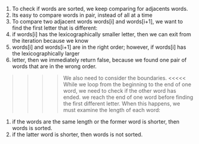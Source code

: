 1. To check if words are sorted, we keep comparing for adjacents words.
2. Its easy to compare words in pair, instead of all at a time
3. To compare two adjacent words words[i] and words[i+1], we want to find the first letter that is different:
4.  if words[i] has the lexicographically smaller letter, then we can exit from the iteration because we know
5.  words[i] and words[i+1] are in the right order; however, if words[i] has the lexicographically larger
6.  letter, then we immediately return false, because we found one pair of words that are in the wrong order.
​
​
>>>> We also need to consider the boundaries. <<<<<
While we loop from the beginning to the end of one word, we need to check if the other word has ended. we reach the end of one word before finding the first different letter.
When this happens, we must examine the length of each word:
1. if the words are the same length or the former word is shorter, then words is sorted.
2.  if the latter word is shorter, then words is not sorted.